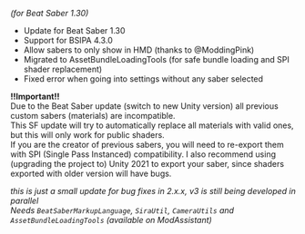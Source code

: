 *(for Beat Saber 1.30)*

- Update for Beat Saber 1.30
- Support for BSIPA 4.3.0
- Allow sabers to only show in HMD (thanks to @ModdingPink)
- Migrated to AssetBundleLoadingTools (for safe bundle loading and SPI shader replacement)
- Fixed error when going into settings without any saber selected

**!!Important!!**  
Due to the Beat Saber update (switch to new Unity version) all previous custom sabers (materials) are incompatible.  
This SF update will try to automatically replace all materials with valid ones, but this will only work for public shaders.  
If you are the creator of previous sabers, you will need to re-export them with SPI (Single Pass Instanced) compatibility. 
I also recommend using (upgrading the project to) Unity 2021 to export your saber, since shaders exported with older version will have bugs.


*this is just a small update for bug fixes in 2.x.x, v3 is still being developed in parallel*  
*Needs `BeatSaberMarkupLanguage`, `SiraUtil`, `CameraUtils` and `AssetBundleLoadingTools` (available on ModAssistant)*
